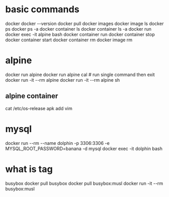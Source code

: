 # basic commands
docker
docker --version
docker pull
docker images
docker image ls
docker ps
docker ps -a
docker container ls
docker container ls -a
docker run
docker exec -it alpine bash
docker container run
docker container stop
docker container start
docker container rm
docker image rm

# alpine
docker run alpine
docker run alpine cal # run single command then exit
docker run -it --rm alpine
docker run -it --rm alpine sh

## alpine container
cat /etc/os-release
apk add vim

# mysql
docker run --rm --name dolphin -p 3306:3306 -e MYSQL_ROOT_PASSWORD=banana -d mysql
docker exec -it dolphin bash

# what is tag
busybox
docker pull busybox
docker pull busybox:musl
docker run -it --rm busybox:musl